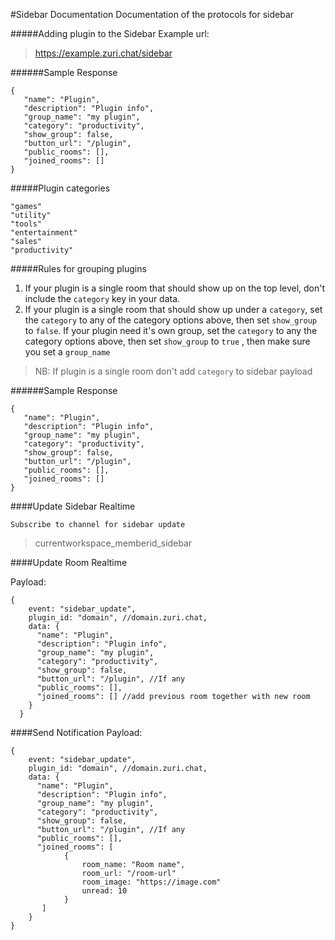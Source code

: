 #Sidebar Documentation
Documentation of the protocols for sidebar

#####Adding plugin to the Sidebar
Example url: 
> https://example.zuri.chat/sidebar

######Sample Response
```
{
   "name": "Plugin",
   "description": "Plugin info",
   "group_name": "my plugin",
   "category": "productivity",
   "show_group": false,
   "button_url": "/plugin",
   "public_rooms": [],
   "joined_rooms": []
}
```


#####Plugin categories
```
"games"
"utility"
"tools"
"entertainment"
"sales"
"productivity"
``` 
#####Rules for grouping plugins
1. If your plugin is a single room that should show up on the top level, don't include the `category` key in your data.
2. If your plugin is a single room that should show up under a `category`, set the `category` to any of the category options above, then set `show_group` to `false`.
If your plugin need it's own group, set the `category` to any the category options above, then set `show_group` to `true` , then make sure you set a `group_name`

> NB: If plugin is a single room don't add `category` to sidebar payload

######Sample Response
```
{
   "name": "Plugin",
   "description": "Plugin info",
   "group_name": "my plugin",
   "category": "productivity",
   "show_group": false,
   "button_url": "/plugin",
   "public_rooms": [],
   "joined_rooms": []
}
```

####Update Sidebar Realtime

`Subscribe to channel for sidebar update`
> currentworkspace_memberid_sidebar


####Update Room Realtime

Payload:
```
{
    event: "sidebar_update",
    plugin_id: "domain", //domain.zuri.chat,
    data: {
      "name": "Plugin",
      "description": "Plugin info",
      "group_name": "my plugin",
      "category": "productivity",
      "show_group": false,
      "button_url": "/plugin", //If any
      "public_rooms": [],
      "joined_rooms": [] //add previous room together with new room
    }
  }
```

####Send Notification
Payload:
```
{
    event: "sidebar_update",
    plugin_id: "domain", //domain.zuri.chat,
    data: {
      "name": "Plugin",
      "description": "Plugin info",
      "group_name": "my plugin",
      "category": "productivity",
      "show_group": false,
      "button_url": "/plugin", //If any
      "public_rooms": [],
      "joined_rooms": [
            {
                room_name: "Room name",
                room_url: "/room-url"
                room_image: "https://image.com"
                unread: 10
            }
       ] 
    }
}
